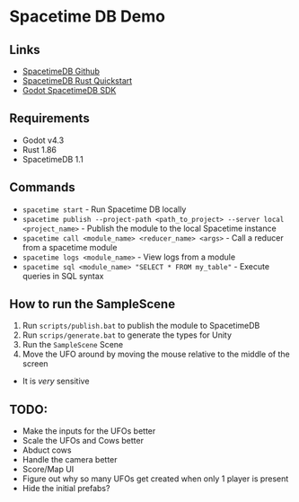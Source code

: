 # Spacetime DB Demo

## Links
 - [SpacetimeDB Github](https://github.com/clockworklabs/SpacetimeDB)
 - [SpacetimeDB Rust Quickstart](https://spacetimedb.com/docs/modules/rust/quickstart)
 - [Godot SpacetimeDB SDK](https://github.com/flametime/Godot-SpacetimeDB-SDK)

## Requirements
 - Godot v4.3
 - Rust 1.86
 - SpacetimeDB 1.1

## Commands
 - `spacetime start` - Run Spacetime DB locally
 - `spacetime publish --project-path <path_to_project> --server local <project_name>` - Publish the module to the local Spacetime instance
 - `spacetime call <module_name> <reducer_name> <args>` - Call a reducer from a spacetime module
 - `spacetime logs <module_name>` - View logs from a module
 - `spacetime sql <module_name> "SELECT * FROM my_table"` - Execute queries in SQL syntax

## How to run the SampleScene
1. Run `scripts/publish.bat` to publish the module to SpacetimeDB
2. Run `scrips/generate.bat` to generate the types for Unity
3. Run the `SampleScene` Scene
4. Move the UFO around by moving the mouse relative to the middle of the screen
 - It is *very* sensitive

## TODO:
- Make the inputs for the UFOs better
- Scale the UFOs and Cows better
- Abduct cows
- Handle the camera better
- Score/Map UI
- Figure out why so many UFOs get created when only 1 player is present
- Hide the initial prefabs?